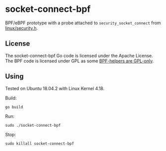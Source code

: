 # socket-connect-bpf

BPF/eBPF prototype with a probe attached to `security_socket_connect` from [linux/security.h](https://github.com/torvalds/linux/blob/master/include/linux/security.h).

## License
The socket-connect-bpf Go code is licensed under the Apache License. The BPF code is licensed under GPL as some [BPF-helpers are GPL-only](https://github.com/iovisor/bcc/blob/master/docs/kernel-versions.md#helpers).

## Using
Tested on Ubuntu 18.04.2 with Linux Kernel 4.18.

Build:

    go build

Run:

    sudo ./socket-connect-bpf

Stop:

    sudo killall socket-connect-bpf

